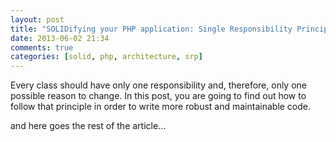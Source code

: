 ```yaml
---
layout: post
title: "SOLIDifying your PHP application: Single Responsibility Principle"
date: 2013-06-02 21:34
comments: true
categories: [solid, php, architecture, srp]
---
```


Every class should have only one responsibility and, therefore, only one possible reason to change. In this post, you are going to find out how to follow that principle in order to write more robust and maintainable code.

<!-- more -->

and here goes the rest of the article...